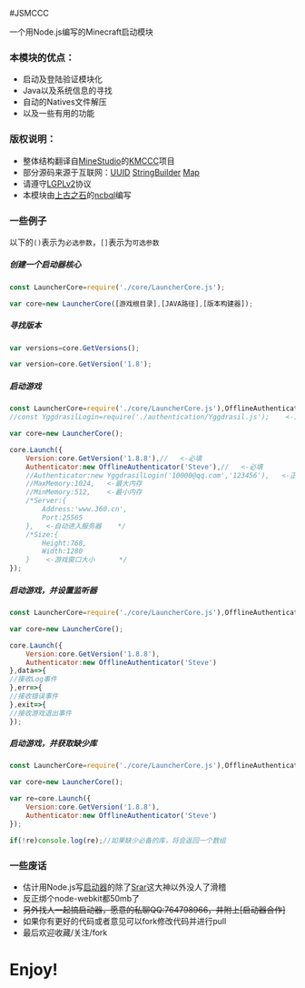 #JSMCCC

一个用Node.js编写的Minecraft启动模块

### 本模块的优点：

- 启动及登陆验证模块化
- Java以及系统信息的寻找
- 自动的Natives文件解压
- 以及一些有用的功能

### 版权说明：

- 整体结构翻译自[MineStudio](https://github.com/MineStudio)的[KMCCC](https://github.com/MineStudio/KMCCC)项目
- 部分源码来源于互联网：[UUID](http://www.cnblogs.com/greengnn/archive/2011/10/06/2199719.html)  [StringBuilder](http://blog.csdn.net/lynnlovemin/article/details/11476417) [Map](http://blog.sina.com.cn/s/blog_7e9c5b6801016oyz.html)
- 请遵守[LGPLv2](http://www.cnblogs.com/findumars/p/3556883.html)协议
- 本模块由[上古之石](http://www.mcbbs.net/group-324-1.html)的[ncbql](http://www.mcbbs.net/home.php?mod=space&uid=897711)编写

### 一些例子

以下的`()`表示为`必选参数`，`[]`表示为`可选参数`


##### 创建一个启动器核心

```javascript
const LauncherCore=require('./core/LauncherCore.js');

var core=new LauncherCore([游戏根目录],[JAVA路径],[版本构建器]);
```

##### 寻找版本

```javascript
var versions=core.GetVersions();

var version=core.GetVersion('1.8');
```

##### 启动游戏

```javascript
const LauncherCore=require('./core/LauncherCore.js'),OfflineAuthenticator=require('./authentication/OfflineAuthenticator.js');
//const YggdrasilLogin=require('./authentication/Yggdrasil.js');    <-正版登陆库

var core=new LauncherCore();

core.Launch({
    Version:core.GetVersion('1.8.8'),//   <-必填
    Authenticator:new OfflineAuthenticator('Steve'),//   <-必填
    //Authenticator:new YggdrasilLogin('10000@qq.com','123456'),   <-正版登陆
	//MaxMemory:1024,   <-最大内存
	//MinMemory:512,    <-最小内存
	/*Server:{
        Address:'www.360.cn',
        Port:25565
    },   <-自动进入服务器    */
	/*Size:{
        Height:768,
        Width:1280
    }    <-游戏窗口大小      */
});
```

##### 启动游戏，并设置监听器

```javascript
const LauncherCore=require('./core/LauncherCore.js'),OfflineAuthenticator=require('./authentication/OfflineAuthenticator.js');

var core=new LauncherCore();

core.Launch({
    Version:core.GetVersion('1.8.8'),
    Authenticator:new OfflineAuthenticator('Steve')
},data=>{
//接收Log事件
},err=>{
//接收错误事件
},exit=>{
//接收游戏退出事件
});
```

##### 启动游戏，并获取缺少库

```javascript
const LauncherCore=require('./core/LauncherCore.js'),OfflineAuthenticator=require('./authentication/OfflineAuthenticator.js');

var core=new LauncherCore();

var re=core.Launch({
    Version:core.GetVersion('1.8.8'),
    Authenticator:new OfflineAuthenticator('Steve')
});

if(!re)console.log(re);//如果缺少必备的库，将会返回一个数组
```

### 一些废话

- 估计用Node.js写[启动器](http://www.mcbbs.net/forum.php?mod=viewthread&tid=601390)的除了[Srar](http://www.mcbbs.net/home.php?mod=space&uid=1129071)这大神以外没人了滑稽
- 反正绑个node-webkit都50mb了
- ~~另外找人一起搞启动器，愿意的私聊QQ:764798966，并附上[启动器合作]~~
- 如果你有更好的代码或者意见可以fork修改代码并进行pull
- 最后欢迎收藏/关注/fork

# Enjoy!
